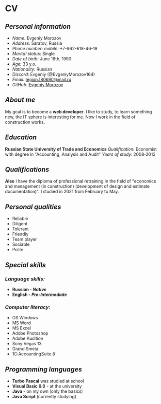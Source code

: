 # CV

## ***Personal information***

- *Name:* Evgeniy Morozov
- *Address:* Saratov, Russia
- *Phone number: mobile:* +7-962-618-46-19
- *Marital status:* Single
- *Date of birth:* June 18th, 1990
- *Age:* 33 y.o.
- *Nationality:* Russian
- *Discord:* Evgeniy (@EvgeniyMorozov164)
- *Email:* legion.180690@mail.ru
- *GitHub:* [Evgeniy Morozov](https://github.com/EvgeniyMorozov164)


## ***About me***

My goal is to become a **web developer**. I like to study, to learn something new, the IT sphere is interesting for me. Now I work in the field of construction works.


## ***Education***

**Russian State University of Trade and Economics**
*Qualification:* Economist with degree in "Accounting, Analysis and Audit"
*Years of study:* 2008-2013


## ***Qualifications***

**Also** I have the diploma of professional retraining in the field of "economics and management (in construction) (development of design and estimate documentation)". I studied in 2021 from February to May.

## ***Personal qualities***

- Reliable
- Diligent
- Tolerant
- Friendly
- Team player
- Sociable
- Polite


## ***Special skills***

### *Language skills:*

- **Russian - _Native_**
- **English - _Pre-Intermediate_**

### *Computer literacy:*

- OS Windows
- MS Word
- MS Excel
- Adobe Photoshop
- Adobe Audition
- Sony Vegas 13
- Grand Smeta
- 1C:AccountingSuite 8


## ***Programming languages***

- **Turbo Pascal** was studied at school
- **Visual Basic 6.0** - at the university
- **Java** - on my own (only the basics)
- **Java Script** (currently studying)
